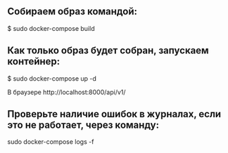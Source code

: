 
Собираем образ командой:
---


$ sudo docker-compose build


Как только образ будет собран, запускаем контейнер:
---


$ sudo docker-compose up -d


В браузере http://localhost:8000/api/v1/



Проверьте наличие ошибок в журналах, если это не работает, через команду:
---


sudo docker-compose logs -f


